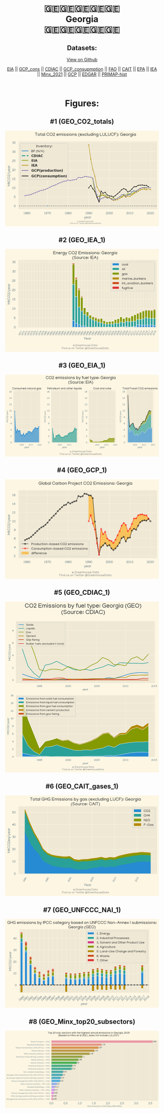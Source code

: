 
<center>
<h1 align="center">
🇬🇪🇬🇪🇬🇪🇬🇪🇬🇪
<br>
Georgia
<br>
🇬🇪🇬🇪🇬🇪🇬🇪🇬🇪
</h1>
<h2>Datasets:</h2>
<p><a href="https://github.com/dquintani/Greenhouse-Data/tree/master/country_data/GEO_Georgia/data">View on Github</a>
<br></p><p><a href="data/GEO_EIA.csv">EIA</a> || <a href="data/GEO_GCP_cons.csv">GCP_cons</a> || <a href="data/GEO_CDIAC.csv">CDIAC</a> || <a href="data/GEO_GCP_consupmption.csv">GCP_consupmption</a> || <a href="data/GEO_FAO.csv">FAO</a> || <a href="data/GEO_CAIT.csv">CAIT</a> || <a href="data/GEO_EPA.csv">EPA</a> || <a href="data/GEO_IEA.csv">IEA</a> || <a href="data/GEO_Minx_2021.csv">Minx_2021</a> || <a href="data/GEO_GCP.csv">GCP</a> || <a href="data/GEO_EDGAR.csv">EDGAR</a> || <a href="data/GEO_PRIMAP-hist.csv">PRIMAP-hist</a></p><p><br></p>
<h1>Figures:</h1><h2>#1 (GEO_CO2_totals)</h2>
<p><img alt="" src="figures/GEO_CO2_totals.png" /></p><h2>#2 (GEO_IEA_1)</h2>
<p><img alt="" src="figures/GEO_IEA_1.png" /></p><h2>#3 (GEO_EIA_1)</h2>
<p><img alt="" src="figures/GEO_EIA_1.png" /></p><h2>#4 (GEO_GCP_1)</h2>
<p><img alt="" src="figures/GEO_GCP_1.png" /></p><h2>#5 (GEO_CDIAC_1)</h2>
<p><img alt="" src="figures/GEO_CDIAC_1.png" /></p><h2>#6 (GEO_CAIT_gases_1)</h2>
<p><img alt="" src="figures/GEO_CAIT_gases_1.png" /></p><h2>#7 (GEO_UNFCCC_NAI_1)</h2>
<p><img alt="" src="figures/GEO_UNFCCC_NAI_1.png" /></p><h2>#8 (GEO_Minx_top20_subsectors)</h2>
<p><img alt="" src="figures/GEO_Minx_top20_subsectors.png" /></p>